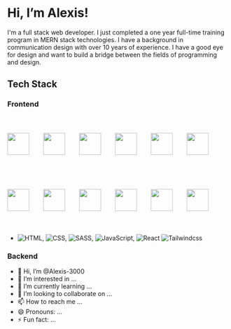 # Hi, I’m Alexis!

I'm a full stack web developer. I just completed a one year full-time training program in MERN stack technologies. 
I have a background in communication design with over 10 years of experience. I have a good eye for design and want to build a bridge between the fields of programming and design.

## Tech Stack

### Frontend
<div style="display:flex; align-items:center; gap:2rem; height:8rem"> 
  <img src="https://user-images.githubusercontent.com/25181517/183897015-94a058a6-b86e-4e42-a37f-bf92061753e5.png" style="width: 50px;"> 
  <img src="https://user-images.githubusercontent.com/25181517/117447155-6a868a00-af3d-11eb-9cfe-245df15c9f3f.png" style="width: 50px; vertical-align:bottom;"> 
  <img src="https://user-images.githubusercontent.com/25181517/192158954-f88b5814-d510-4564-b285-dff7d6400dad.png" style="width: 50px; vertical-align:bottom;"> 
  <img src="https://user-images.githubusercontent.com/25181517/183898674-75a4a1b1-f960-4ea9-abcb-637170a00a75.png" style="width: 50px; vertical-align:bottom;"> 
  <img src="https://user-images.githubusercontent.com/25181517/192158956-48192682-23d5-4bfc-9dfb-6511ade346bc.png" style="width: 50px; vertical-align:bottom;"> 
  <img src="https://user-images.githubusercontent.com/25181517/202896760-337261ed-ee92-4979-84c4-d4b829c7355d.png" style="width: 50px; vertical-align:bottom;">
</div>

<div style="display:flex; align-items:center; gap:2rem; height:8rem"> 
  <img src="https://user-images.githubusercontent.com/25181517/192158954-f88b5814-d510-4564-b285-dff7d6400dad.png" style="width: 50px; vertical-align:bottom;"> 
  <img src="https://user-images.githubusercontent.com/25181517/183898674-75a4a1b1-f960-4ea9-abcb-637170a00a75.png" style="width: 50px; vertical-align:bottom;"> 
  <img src="https://user-images.githubusercontent.com/25181517/192158956-48192682-23d5-4bfc-9dfb-6511ade346bc.png" style="width: 50px; vertical-align:bottom;"> 
  <img src="https://user-images.githubusercontent.com/25181517/183897015-94a058a6-b86e-4e42-a37f-bf92061753e5.png" style="width: 50px;"> 
  <img src="https://user-images.githubusercontent.com/25181517/117447155-6a868a00-af3d-11eb-9cfe-245df15c9f3f.png" style="width: 50px; vertical-align:bottom;"> 
  <img src="https://user-images.githubusercontent.com/25181517/202896760-337261ed-ee92-4979-84c4-d4b829c7355d.png" style="width: 50px; vertical-align:bottom;">
</div>


- ![HTML](https://img.shields.io/badge/-HTML5-333333?logo=html5&style=flat&logoWidth=15), ![CSS](https://img.shields.io/badge/-CSS-333333?style=flat&logo=CSS3&logoWidth=15&logoColor=1572B6), ![SASS](https://img.shields.io/badge/-SASS-333333?logo=SASS&style=flat&logoWidth=15),
  ![JavaScript](https://img.shields.io/badge/-JavaScript-333333?logo=javascript&style=flat&logoWidth=15), ![React](https://img.shields.io/badge/-React-333333?logo=react&style=flat&logoWidth=15) ![Tailwindcss](https://img.shields.io/badge/TailwindCSS-333333?&logo=TailwindCSS)


### Backend

- 👋 Hi, I’m @Alexis-3000
- 👀 I’m interested in ...
- 🌱 I’m currently learning ...
- 💞️ I’m looking to collaborate on ...
- 📫 How to reach me ...
- 😄 Pronouns: ...
- ⚡ Fun fact: ...

<!---
Alexis-3000/Alexis-3000 is a ✨ special ✨ repository because its `README.md` (this file) appears on your GitHub profile.
You can click the Preview link to take a look at your changes.
--->
